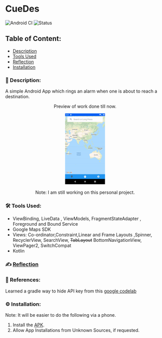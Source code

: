 # CueDes
![Android CI](https://github.com/Kalaiz/CueLoc/workflows/Android%20CI/badge.svg)
![Status](https://img.shields.io/badge/status-work--in--progress-red)

## Table of Content:
- [Description](#-description)
- [Tools Used](#%EF%B8%8F-tools-used)
- [Reflection](#%EF%B8%8F-reflection)
- [Installation](#%EF%B8%8F-installation)

### 📜 Description:
A simple Android App which rings an alarm when one is about to reach a destination.

<p align="center">
Preview of work done till now. 
 </p>
<p align="center">
<img src="/resources/App_Overview.gif" width="25%" height="25%" /> 
</p>
<p align="center">
Note: I am still working on this personal project. 
 </p>


### 🛠️ Tools Used:
 - ViewBinding, LiveData , ViewModels, FragmentStateAdapter , Foreground and Bound Service
 - Google Maps SDK
 - Views: Co-ordinator,Constraint,Linear and Frame Layouts ,Spinner, RecyclerView, SearchView, ~~TabLayout~~ BottomNavigationView,  ViewPager2, SwitchCompat
  - Kotlin

### ✍️ [Reflection](/Resources/Reflection.md)


### 🔖 References:
Learned a gradle way to hide API key from this [google codelab](https://codelabs.developers.google.com/codelabs/maps-platform-101-android#3)

### ⚙️ Installation:
Note: It will be easier to do the following via a phone. 
1) Install the [APK](Project/app/build/debug/apk-debug.apk).
2) Allow App Installations from Unknown Sources, if requested.


